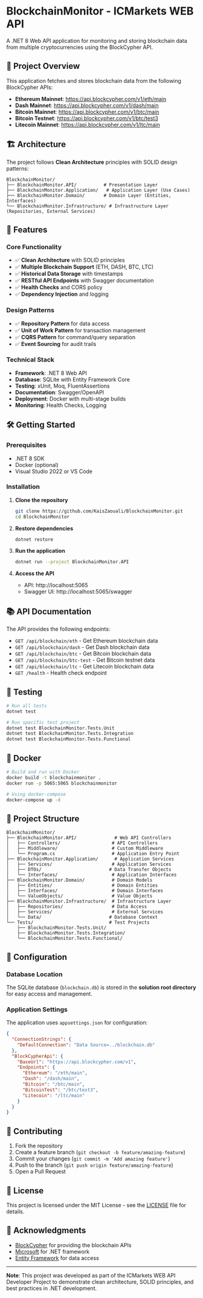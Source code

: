 # BlockchainMonitor - ICMarkets WEB API

A .NET 8 Web API application for monitoring and storing blockchain data from multiple cryptocurrencies using the BlockCypher API.

## 🚀 Project Overview

This application fetches and stores blockchain data from the following BlockCypher APIs:
- **Ethereum Mainnet**: https://api.blockcypher.com/v1/eth/main
- **Dash Mainnet**: https://api.blockcypher.com/v1/dash/main
- **Bitcoin Mainnet**: https://api.blockcypher.com/v1/btc/main
- **Bitcoin Testnet**: https://api.blockcypher.com/v1/btc/test3
- **Litecoin Mainnet**: https://api.blockcypher.com/v1/ltc/main

## 🏗️ Architecture

The project follows **Clean Architecture** principles with SOLID design patterns:

```
BlockchainMonitor/
├── BlockchainMonitor.API/          # Presentation Layer
├── BlockchainMonitor.Application/   # Application Layer (Use Cases)
├── BlockchainMonitor.Domain/       # Domain Layer (Entities, Interfaces)
└── BlockchainMonitor.Infrastructure/ # Infrastructure Layer (Repositories, External Services)
```

## 🎯 Features

### Core Functionality
- ✅ **Clean Architecture** with SOLID principles
- ✅ **Multiple Blockchain Support** (ETH, DASH, BTC, LTC)
- ✅ **Historical Data Storage** with timestamps
- ✅ **RESTful API Endpoints** with Swagger documentation
- ✅ **Health Checks** and CORS policy
- ✅ **Dependency Injection** and logging

### Design Patterns
- ✅ **Repository Pattern** for data access
- ✅ **Unit of Work Pattern** for transaction management
- ✅ **CQRS Pattern** for command/query separation
- ✅ **Event Sourcing** for audit trails

### Technical Stack
- **Framework**: .NET 8 Web API
- **Database**: SQLite with Entity Framework Core
- **Testing**: xUnit, Moq, FluentAssertions
- **Documentation**: Swagger/OpenAPI
- **Deployment**: Docker with multi-stage builds
- **Monitoring**: Health Checks, Logging

## 🛠️ Getting Started

### Prerequisites
- .NET 8 SDK
- Docker (optional)
- Visual Studio 2022 or VS Code

### Installation

1. **Clone the repository**
   ```bash
   git clone https://github.com/KaisZaouali/BlockchainMonitor.git
   cd BlockchainMonitor
   ```

2. **Restore dependencies**
   ```bash
   dotnet restore
   ```

3. **Run the application**
   ```bash
   dotnet run --project BlockchainMonitor.API
   ```

4. **Access the API**
   - API: http://localhost:5065
   - Swagger UI: http://localhost:5065/swagger

## 📚 API Documentation

The API provides the following endpoints:

- `GET /api/blockchain/eth` - Get Ethereum blockchain data
- `GET /api/blockchain/dash` - Get Dash blockchain data
- `GET /api/blockchain/btc` - Get Bitcoin blockchain data
- `GET /api/blockchain/btc-test` - Get Bitcoin testnet data
- `GET /api/blockchain/ltc` - Get Litecoin blockchain data
- `GET /health` - Health check endpoint

## 🧪 Testing

```bash
# Run all tests
dotnet test

# Run specific test project
dotnet test BlockchainMonitor.Tests.Unit
dotnet test BlockchainMonitor.Tests.Integration
dotnet test BlockchainMonitor.Tests.Functional
```

## 🐳 Docker

```bash
# Build and run with Docker
docker build -t blockchainmonitor .
docker run -p 5065:5065 blockchainmonitor

# Using docker-compose
docker-compose up -d
```

## 📁 Project Structure

```
BlockchainMonitor/
├── BlockchainMonitor.API/              # Web API Controllers
│   ├── Controllers/                   # API Controllers
│   ├── Middleware/                    # Custom Middleware
│   └── Program.cs                     # Application Entry Point
├── BlockchainMonitor.Application/      # Application Services
│   ├── Services/                      # Application Services
│   ├── DTOs/                         # Data Transfer Objects
│   └── Interfaces/                    # Application Interfaces
├── BlockchainMonitor.Domain/          # Domain Models
│   ├── Entities/                      # Domain Entities
│   ├── Interfaces/                    # Domain Interfaces
│   └── ValueObjects/                  # Value Objects
├── BlockchainMonitor.Infrastructure/  # Infrastructure Layer
│   ├── Repositories/                  # Data Access
│   ├── Services/                      # External Services
│   └── Data/                         # Database Context
└── Tests/                            # Test Projects
    ├── BlockchainMonitor.Tests.Unit/
    ├── BlockchainMonitor.Tests.Integration/
    └── BlockchainMonitor.Tests.Functional/
```

## 🔧 Configuration

### Database Location
The SQLite database (`blockchain.db`) is stored in the **solution root directory** for easy access and management.

### Application Settings
The application uses `appsettings.json` for configuration:

```json
{
  "ConnectionStrings": {
    "DefaultConnection": "Data Source=../blockchain.db"
  },
  "BlockCypherApi": {
    "BaseUrl": "https://api.blockcypher.com/v1",
    "Endpoints": {
      "Ethereum": "/eth/main",
      "Dash": "/dash/main",
      "Bitcoin": "/btc/main",
      "BitcoinTest": "/btc/test3",
      "Litecoin": "/ltc/main"
    }
  }
}
```

## 🤝 Contributing

1. Fork the repository
2. Create a feature branch (`git checkout -b feature/amazing-feature`)
3. Commit your changes (`git commit -m 'Add amazing feature'`)
4. Push to the branch (`git push origin feature/amazing-feature`)
5. Open a Pull Request

## 📄 License

This project is licensed under the MIT License - see the [LICENSE](LICENSE) file for details.

## 🙏 Acknowledgments

- [BlockCypher](https://www.blockcypher.com/) for providing the blockchain APIs
- [Microsoft](https://dotnet.microsoft.com/) for .NET framework
- [Entity Framework](https://docs.microsoft.com/en-us/ef/) for data access

---

**Note**: This project was developed as part of the ICMarkets WEB API Developer Project to demonstrate clean architecture, SOLID principles, and best practices in .NET development.
